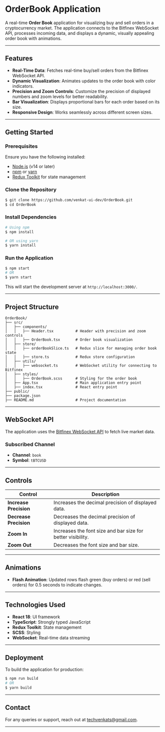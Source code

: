 # OrderBook Application

A real-time **Order Book** application for visualizing buy and sell orders in a cryptocurrency market. The application connects to the Bitfinex WebSocket API, processes incoming data, and displays a dynamic, visually appealing order book with animations.

---

## Features

- **Real-Time Data**: Fetches real-time buy/sell orders from the Bitfinex WebSocket API.
- **Dynamic Visualization**: Animates updates to the order book with color indicators.
- **Precision and Zoom Controls**: Customize the precision of displayed numbers and zoom levels for better readability.
- **Bar Visualization**: Displays proportional bars for each order based on its size.
- **Responsive Design**: Works seamlessly across different screen sizes.

---

## Getting Started

### Prerequisites

Ensure you have the following installed:

- [Node.js](https://nodejs.org/) (v14 or later)
- [npm](https://www.npmjs.com/) or [yarn](https://yarnpkg.com/)
- [Redux Toolkit](https://redux-toolkit.js.org/) for state management

### Clone the Repository

```bash
$ git clone https://github.com/venkat-ui-dev/OrderBook.git
$ cd OrderBook
```

### Install Dependencies

```bash
# Using npm
$ npm install

# OR using yarn
$ yarn install
```

### Run the Application

```bash
$ npm start
# OR
$ yarn start
```

This will start the development server at `http://localhost:3000/`.

---

## Project Structure

```plaintext
OrderBook/
├── src/
│   ├── components/
│   │   ├── Header.tsx          # Header with precision and zoom controls
│   │   ├── OrderBook.tsx       # Order book visualization
│   ├── store/
│   │   ├── orderBookSlice.ts   # Redux slice for managing order book state
│   │   ├── store.ts            # Redux store configuration
│   ├── utils/
│   │   ├── websocket.ts        # WebSocket utility for connecting to Bitfinex
│   ├── styles/
│   │   ├── OrderBook.scss      # Styling for the order book
│   ├── App.tsx                 # Main application entry point
│   ├── index.tsx               # React entry point
├── public/
├── package.json
├── README.md                   # Project documentation
```

---

## WebSocket API

The application uses the [Bitfinex WebSocket API](https://docs.bitfinex.com/docs/ws-general) to fetch live market data.

### Subscribed Channel

- **Channel**: `book`
- **Symbol**: `tBTCUSD`

---

## Controls

| **Control**            | **Description**                                             |
| ---------------------- | ----------------------------------------------------------- |
| **Increase Precision** | Increases the decimal precision of displayed data.          |
| **Decrease Precision** | Decreases the decimal precision of displayed data.          |
| **Zoom In**            | Increases the font size and bar size for better visibility. |
| **Zoom Out**           | Decreases the font size and bar size.                       |

---

## Animations

- **Flash Animation**: Updated rows flash green (buy orders) or red (sell orders) for 0.5 seconds to indicate changes.

---

## Technologies Used

- **React 18**: UI framework
- **TypeScript**: Strongly typed JavaScript
- **Redux Toolkit**: State management
- **SCSS**: Styling
- **WebSocket**: Real-time data streaming

---

## Deployment

To build the application for production:

```bash
$ npm run build
# OR
$ yarn build
```

---

## Contact

For any queries or support, reach out at [techvenkats@gmail.com](mailto:techvenkats@gmail.com).

---
